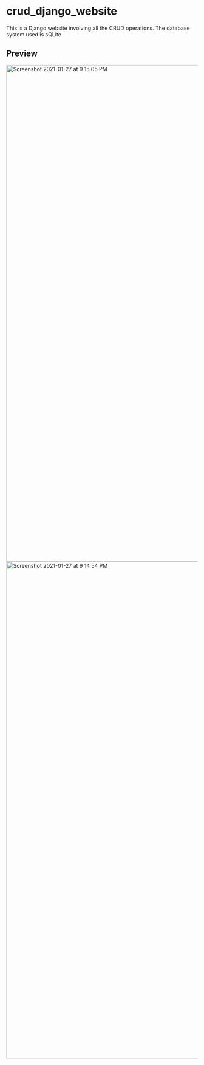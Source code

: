 # crud_django_website
This is a Django website involving all the CRUD operations. The database system used is sQLite


## Preview
<img width="1307" alt="Screenshot 2021-01-27 at 9 15 05 PM" src="https://user-images.githubusercontent.com/64217477/106016075-1b7ebc80-60e5-11eb-8c3c-d215251eb13f.png">

<img width="1308" alt="Screenshot 2021-01-27 at 9 14 54 PM" src="https://user-images.githubusercontent.com/64217477/106016107-23d6f780-60e5-11eb-9969-99a1e48079a6.png">
